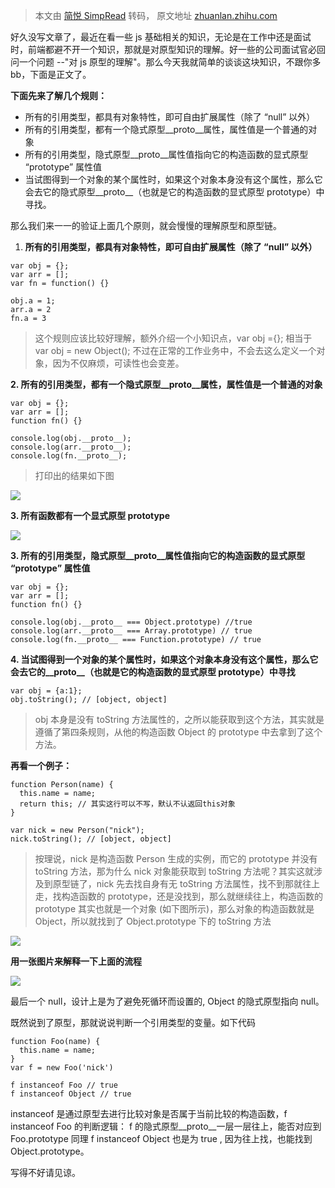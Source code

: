 > 本文由 [简悦 SimpRead](http://ksria.com/simpread/) 转码， 原文地址 [zhuanlan.zhihu.com](https://zhuanlan.zhihu.com/p/63940964)

好久没写文章了，最近在看一些 js 基础相关的知识，无论是在工作中还是面试时，前端都避不开一个知识，那就是对原型知识的理解。好一些的公司面试官必回问一个问题 --"对 js 原型的理解"。那么今天我就简单的谈谈这块知识，不跟你多 bb，下面是正文了。

**下面先来了解几个规则：**

*   所有的引用类型，都具有对象特性，即可自由扩展属性（除了 “null” 以外）
*   所有的引用类型，都有一个隐式原型__proto__属性，属性值是一个普通的对象
*   所有的引用类型，隐式原型__proto__属性值指向它的构造函数的显式原型 “prototype” 属性值
*   当试图得到一个对象的某个属性时，如果这个对象本身没有这个属性，那么它会去它的隐式原型__proto__（也就是它的构造函数的显式原型 prototype）中寻找。

那么我们来一一的验证上面几个原则，就会慢慢的理解原型和原型链。

1.  **所有的引用类型，都具有对象特性，即可自由扩展属性（除了 “null” 以外）**

```
var obj = {};
var arr = [];
var fn = function() {}

obj.a = 1;
arr.a = 2
fn.a = 3
```

> 这个规则应该比较好理解，额外介绍一个小知识点，var obj ={}; 相当于 var obj = new Object(); 不过在正常的工作业务中，不会去这么定义一个对象，因为不仅麻烦，可读性也会变差。

**2. 所有的引用类型，都有一个隐式原型__proto__属性，属性值是一个普通的对象**

```
var obj = {};
var arr = [];
function fn() {}

console.log(obj.__proto__);
console.log(arr.__proto__);
console.log(fn.__proto__);
```

> 打印出的结果如下图

![](https://pic2.zhimg.com/v2-1851d397b4e1e31fc8d6ea59b8ab45a9_b.jpg)

**3. 所有函数都有一个显式原型 prototype**

![](https://pic1.zhimg.com/v2-f43534e82efcf15119b2354f6cf76c34_b.jpg)

**3. 所有的引用类型，隐式原型__proto__属性值指向它的构造函数的显式原型 “prototype” 属性值**

```
var obj = {};
var arr = [];
function fn() {}

console.log(obj.__proto__ === Object.prototype) //true
console.log(arr.__proto__ === Array.prototype) // true
console.log(fn.__proto__ === Function.prototype) // true
```

**4. 当试图得到一个对象的某个属性时，如果这个对象本身没有这个属性，那么它会去它的__proto__（也就是它的构造函数的显式原型 prototype）中寻找**

```
var obj = {a:1};
obj.toString(); // [object, object]
```

> obj 本身是没有 toString 方法属性的，之所以能获取到这个方法，其实就是遵循了第四条规则，从他的构造函数 Object 的 prototype 中去拿到了这个方法。

**再看一个例子：**

```
function Person(name) {
  this.name = name;
  return this; // 其实这行可以不写，默认不认返回this对象
}

var nick = new Person("nick");
nick.toString(); // [object, object]
```

> 按理说，nick 是构造函数 Person 生成的实例，而它的 prototype 并没有 toString 方法，那为什么 nick 对象能获取到 toString 方法呢？其实这就涉及到原型链了，nick 先去找自身有无 toString 方法属性，找不到那就往上走，找构造函数的 prototype，还是没找到，那么就继续往上，构造函数的 prototype 其实也就是一个对象 (如下图所示)，那么对象的构造函数就是 Object，所以就找到了 Object.prototype 下的 toString 方法

![](https://pic3.zhimg.com/v2-1467b67459f14bca580055fcfb971a0a_b.jpg)

**用一张图片来解释一下上面的流程**

![](https://pic1.zhimg.com/v2-3bee507d110a3ad66d8b5841395b4f58_b.jpg)

最后一个 null，设计上是为了避免死循环而设置的, Object 的隐式原型指向 null。

既然说到了原型，那就说说判断一个引用类型的变量。如下代码

```
function Foo(name) {
  this.name = name;
}
var f = new Foo('nick')

f instanceof Foo // true
f instanceof Object // true
```

instanceof 是通过原型去进行比较对象是否属于当前比较的构造函数，f instanceof Foo 的判断逻辑： f 的隐式原型__proto__一层一层往上，能否对应到 Foo.prototype 同理 f instanceof Object 也是为 true , 因为往上找，也能找到 Object.prototype。

写得不好请见谅。